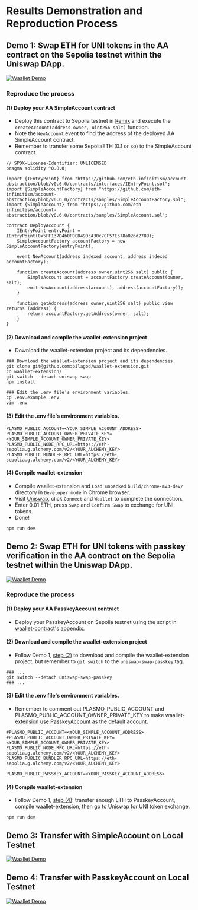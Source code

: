 # Results Demonstration and Reproduction Process

## Demo 1: Swap ETH for UNI tokens in the AA contract on the Sepolia testnet within the Uniswap DApp.

[![Waallet Demo](https://i.imgur.com/f1QHreR.gif)](https://youtu.be/PviRgMoooII)

### Reproduce the process

#### (1) Deploy your AA SimpleAccount contract

- Deploy this contract to Sepolia testnet in [Remix](https://remix.ethereum.org/) and execute the `createAccount(address owner, uint256 salt)` function.
- Note the `NewAccount` event to find the address of the deployed AA SimpleAccount contract.
- Remember to transfer some SepoliaETH (0.1 or so) to the SimpleAccount contract.

```solidity
// SPDX-License-Identifier: UNLICENSED
pragma solidity ^0.8.0;

import {IEntryPoint} from "https://github.com/eth-infinitism/account-abstraction/blob/v0.6.0/contracts/interfaces/IEntryPoint.sol";
import {SimpleAccountFactory} from "https://github.com/eth-infinitism/account-abstraction/blob/v0.6.0/contracts/samples/SimpleAccountFactory.sol";
import {SimpleAccount} from "https://github.com/eth-infinitism/account-abstraction/blob/v0.6.0/contracts/samples/SimpleAccount.sol";

contract DeployAccount {
    IEntryPoint entryPoint = IEntryPoint(0x5FF137D4b0FDCD49DcA30c7CF57E578a026d2789);
    SimpleAccountFactory accountFactory = new SimpleAccountFactory(entryPoint);

    event NewAccount(address indexed account, address indexed accountFactory);

    function createAccount(address owner,uint256 salt) public {
        SimpleAccount account = accountFactory.createAccount(owner, salt);
        emit NewAccount(address(account), address(accountFactory));
    }

    function getAddress(address owner,uint256 salt) public view returns (address) {
        return accountFactory.getAddress(owner, salt);
    }
}
```

#### (2) Download and compile the waallet-extension project

- Download the waallet-extension project and its dependencies.

```shell
### Download the waallet-extension project and its dependencies.
git clone git@github.com:pilagod/waallet-extension.git
cd waallet-extension/
git switch --detach uniswap-swap
npm install

### Edit the .env file's environment variables.
cp .env.example .env
vim .env
```

#### (3) Edit the .env file's environment variables.

```shell
PLASMO_PUBLIC_ACCOUNT=<YOUR_SIMPLE_ACCOUNT_ADDRESS>
PLASMO_PUBLIC_ACCOUNT_OWNER_PRIVATE_KEY=<YOUR_SIMPLE_ACCOUNT_OWNER_PRIVATE_KEY>
PLASMO_PUBLIC_NODE_RPC_URL=https://eth-sepolia.g.alchemy.com/v2/<YOUR_ALCHEMY_KEY>
PLASMO_PUBLIC_BUNDLER_RPC_URL=https://eth-sepolia.g.alchemy.com/v2/<YOUR_ALCHEMY_KEY>
```

#### (4) Compile waallet-extension

- Compile waallet-extension and `Load unpacked` `build/chrome-mv3-dev/` directory in `Developer mode` in Chrome browser.
- Visit [Uniswap](https://app.uniswap.org/swap), click `Connect` and `Waallet` to complete the connection.
- Enter 0.01 ETH, press `Swap` and `Confirm Swap` to exchange for UNI tokens.
- Done!

```shell
npm run dev
```

## Demo 2: Swap ETH for UNI tokens with passkey verification in the AA contract on the Sepolia testnet within the Uniswap DApp.

[![Waallet Demo](https://i.imgur.com/rOdWAJG.gif)](https://youtu.be/Ac2jmmAEG00)

### Reproduce the process

#### (1) Deploy your AA PasskeyAccount contract

- Deploy your PasskeyAccount on Sepolia testnet using the script in [waallet-contract](https://github.com/pilagod/waallet-contract/blob/uniswap-swap-passkey/README.md#appendix-deploy-and-verify-passkeyaccount-on-sepolia-testnet)'s appendix.

#### (2) Download and compile the waallet-extension project

- Follow Demo 1, [step (2)](#2-download-and-compile-the-waallet-extension-project) to download and compile the waallet-extension project, but remember to `git switch` to the `uniswap-swap-passkey` tag.

```shell
### ...
git switch --detach uniswap-swap-passkey
### ...
```

#### (3) Edit the .env file's environment variables.

- Remember to comment out PLASMO_PUBLIC_ACCOUNT and PLASMO_PUBLIC_ACCOUNT_OWNER_PRIVATE_KEY to make waallet-extension [use PasskeyAccount](https://github.com/pilagod/waallet-extension/blob/uniswap-swap-passkey/background/index.ts#L24) as the default account.

```shell
#PLASMO_PUBLIC_ACCOUNT=<YOUR_SIMPLE_ACCOUNT_ADDRESS>
#PLASMO_PUBLIC_ACCOUNT_OWNER_PRIVATE_KEY=<YOUR_SIMPLE_ACCOUNT_OWNER_PRIVATE_KEY>
PLASMO_PUBLIC_NODE_RPC_URL=https://eth-sepolia.g.alchemy.com/v2/<YOUR_ALCHEMY_KEY>
PLASMO_PUBLIC_BUNDLER_RPC_URL=https://eth-sepolia.g.alchemy.com/v2/<YOUR_ALCHEMY_KEY>

PLASMO_PUBLIC_PASSKEY_ACCOUNT=<YOUR_PASSKEY_ACCOUNT_ADDRESS>
```

#### (4) Compile waallet-extension

- Follow Demo 1, [step (4)](#4-compile-waallet-extension): transfer enough ETH to PasskeyAccount, compile waallet-extension, then go to Uniswap for UNI token exchange.

```shell
npm run dev
```

## Demo 3: Transfer with SimpleAccount on Local Testnet

[![Waallet Demo](https://i.imgur.com/dKjIltD.gif)](https://youtu.be/V3xA95UXuQo)

## Demo 4: Transfer with PasskeyAccount on Local Testnet

[![Waallet Demo](https://i.imgur.com/UgYa0QR.gif)](https://youtu.be/5MlbRI152us)
